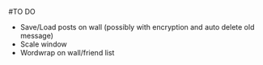 #TO DO 
- Save/Load posts on wall (possibly with encryption and auto delete old message)
- Scale window
- Wordwrap on wall/friend list

